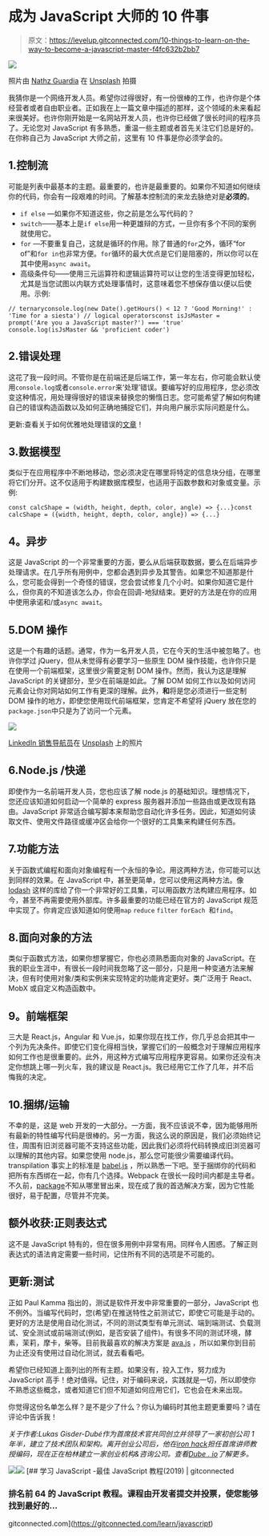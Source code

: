 # 成为 JavaScript 大师的 10 件事

> 原文：<https://levelup.gitconnected.com/10-things-to-learn-on-the-way-to-become-a-javascript-master-f4fc632b2bb7>

![](img/9738cbee210bd9e48b7709706d958866.png)

照片由 [Nathz Guardia](https://unsplash.com/photos/dBnrs5XYTrs?utm_source=unsplash&utm_medium=referral&utm_content=creditCopyText) 在 [Unsplash](https://unsplash.com/search/photos/boxing?utm_source=unsplash&utm_medium=referral&utm_content=creditCopyText) 拍摄

我猜你是一个网络开发人员。希望你过得很好，有一份很棒的工作，也许你是个体经营者或者自由职业者。正如我在上一篇文章中描述的那样，这个领域的未来看起来很美好。也许你刚开始是一名网站开发人员，也许你已经做了很长时间的程序员了。无论您对 JavaScript 有多熟悉，重温一些主题或者首先关注它们总是好的。在你称自己为 JavaScript 大师之前，这里有 10 件事是你必须学会的。

## 1.控制流

可能是列表中最基本的主题。最重要的，也许是最重要的。如果你不知道如何继续你的代码，你会有一段艰难的时间。了解基本控制流的来龙去脉绝对是**必须的**。

*   `if else` —如果你不知道这些，你之前是怎么写代码的？
*   `switch`——基本上是`if else`用一种更雄辩的方式，一旦你有多个不同的案例就使用它。
*   `for` —不要重复自己，这就是循环的作用。除了普通的`for`之外，循环“for of”和`for in`也非常方便。`for`循环的最大优点是它们是阻塞的，所以你可以在其中使用`async await`。
*   高级条件句——使用三元运算符和逻辑运算符可以让您的生活变得更加轻松，尤其是当您试图以内联方式处理事情时，这意味着您不想保存值以便以后使用。示例:

```
// ternaryconsole.log(new Date().getHours() < 12 ? 'Good Morning!' : 'Time for a siesta') // logical operatorsconst isJsMaster = prompt('Are you a JavaScript master?') === 'true'
console.log(isJsMaster && 'proficient coder')
```

## 2.错误处理

这花了我一段时间。不管你是在前端还是后端工作，第一年左右，你可能会默认使用`console.log`或者`console.error`来‘处理’错误。要编写好的应用程序，您必须改变这种情况，用处理得很好的错误来替换您的懒惰日志。您可能希望了解如何构建自己的错误构造函数以及如何正确地捕捉它们，并向用户展示实际问题是什么。

更新:查看关于如何优雅地处理错误的[文章](https://medium.com/@gisderdube_55369/the-definite-guide-to-handling-errors-gracefully-in-javascript-58424d9c60e6)！

## 3.数据模型

类似于在应用程序中不断地移动，您必须决定在哪里将特定的信息块分组，在哪里将它们分开。这不仅适用于构建数据库模型，也适用于函数参数和对象或变量。示例:

```
const calcShape = (width, height, depth, color, angle) => {...}const calcShape = ({width, height, depth, color, angle}) => {...}
```

## **4。异步**

这是 JavaScript 的一个非常重要的方面，要么从后端获取数据，要么在后端异步处理请求。在几乎所有用例中，您都会遇到异步及其警告。如果您不知道那是什么，您可能会得到一个奇怪的错误，您会尝试修复几个小时。如果你知道它是什么，但你真的不知道该怎么办，你会在回调-地狱结束。更好的方法是在你的应用中使用承诺和/或`async await`。

## 5.DOM 操作

这是一个有趣的话题。通常，作为一名开发人员，它在今天的生活中被忽略了。也许你学过 jQuery，但从未觉得有必要学习一些原生 DOM 操作技能，也许你只是在使用一个前端框架，这里很少需要定制 DOM 操作。然而，我认为这是理解 JavaScript 的关键部分，至少在前端是如此。了解 DOM 如何工作以及如何访问元素会让你对网站如何工作有更深的理解。此外，**和**将是您必须进行一些定制 DOM 操作的地方，即使您使用现代前端框架，您肯定不希望将 jQuery 放在您的`package.json`中只是为了访问一个元素。

![](img/cd221291adca4071c62759d859f33e3d.png)

[LinkedIn 销售导航员](https://unsplash.com/photos/0QvTyp0gH3A?utm_source=unsplash&utm_medium=referral&utm_content=creditCopyText)在 [Unsplash](https://unsplash.com/search/photos/professional?utm_source=unsplash&utm_medium=referral&utm_content=creditCopyText) 上的照片

## 6.Node.js /快递

即使作为一名前端开发人员，您也应该了解 node.js 的基础知识。理想情况下，您还应该知道如何启动一个简单的 express 服务器并添加一些路由或更改现有路由。JavaScript 非常适合编写脚本来帮助您自动化许多任务。因此，知道如何读取文件、使用文件路径或缓冲区会给你一个很好的工具集来构建任何东西。

## 7.功能方法

关于函数式编程和面向对象编程有一个永恒的争论。用这两种方法，你可能可以达到同样的效果。在 JavaScript 中，甚至更简单，您可以使用这两种方法。像 [lodash](https://lodash.com/) 这样的库给了你一个非常好的工具集，可以用函数方法构建应用程序。如今，甚至不再需要使用外部库。许多最重要的功能已经在官方的 JavaScript 规范中实现了。你肯定应该知道如何使用`map` `reduce` `filter` `forEach `和` find `。

## 8.面向对象的方法

类似于函数式方法，如果你想掌握它，你也必须熟悉面向对象的 JavaScript。在我的职业生涯中，有很长一段时间我忽略了这一部分，只是用一种变通方法来解决，但有时使用对象/类和实例来实现特定的功能肯定更好。类广泛用于 React、MobX 或自定义构造函数中。

## **9。前端框架**

三大是 React.js，Angular 和 Vue.js，如果你现在找工作，你几乎总会把其中一个列为先决条件。即使它们变化得相当快，掌握它们的一般概念对于理解应用程序如何工作也是很重要的。此外，用这种方式编写应用程序更容易。如果你还没有决定你想跳上哪一列火车，我的建议是 React.js。我已经用它工作了几年，并不后悔我的决定。

## 10.捆绑/运输

不幸的是，这是 web 开发的一大部分。一方面，我不应该说不幸，因为能够用所有最新的特性编写代码是很棒的。另一方面，我这么说的原因是，我们必须始终记住，周围有旧浏览器可能不支持这些功能，因此我们必须将代码转换成旧浏览器可以理解的其他内容。如果您使用 node.js，那么您可能很少需要编译代码。transpilation 事实上的标准是 [babel.js](https://babeljs.io/) ，所以熟悉一下吧。至于捆绑你的代码和把所有东西绑在一起，你有几个选择。Webpack 在很长一段时间内都是主导者。不久前，[package](https://parceljs.org/)不知从哪里冒出来，现在成了我的首选解决方案，因为它性能很好，易于配置，尽管并不完美。

## 额外收获:正则表达式

这不是 JavaScript 特有的，但在很多用例中非常有用。同样令人困惑。了解正则表达式的语法肯定需要一些时间，记住所有不同的选项是不可能的。

## 更新:测试

正如 Paul Kamma 指出的，测试是软件开发中非常重要的一部分，JavaScript 也不例外。当编写代码时，您(希望)在推送特性之前测试它，即使它可能是手动的。更好的方法是使用自动化测试，不同的测试类型有单元测试、端到端测试、负载测试、安全测试或前端测试(例如，是否安装了组件)。有很多不同的测试环境，酵素，茉莉，摩卡，柴等。目前我最喜欢的解决方案是 [ava.js](https://github.com/avajs/ava) ，所以如果你到目前为止还没有使用过自动化测试，就去看看吧。

希望你已经知道上面列出的所有主题。如果没有，投入工作，努力成为 JavaScript 高手！绝对值得。记住，对于编码来说，实践就是一切，所以即使你不熟悉这些概念，或者知道它们但不知道如何应用它们，它也会在未来出现。

你觉得这份名单怎么样？是不是少了什么？你认为编码时其他主题更重要吗？请在评论中告诉我！

*关于作者:Lukas Gisder-Dubé作为首席技术官共同创立并领导了一家初创公司 1 年半，建立了技术团队和架构。离开创业公司后，他在*[*iron hack*](https://medium.com/u/1ff093a3da32?source=post_page-----f4fc632b2bb7--------------------------------)*担任首席讲师教授编码，现在正在柏林建立一家创业机构&咨询公司。查看*[*Dube . io*](https://dube.io)*了解更多。*

![](img/840b0ca008c4fa8e0a1d00791a6c9f9f.png)[![](img/ff5028ba5a0041d2d76d2a155f00f05e.png)](https://levelup.gitconnected.com/)[](https://gitconnected.com/learn/javascript) [## 学习 JavaScript -最佳 JavaScript 教程(2019) | gitconnected

### 排名前 64 的 JavaScript 教程。课程由开发者提交并投票，使您能够找到最好的…

gitconnected.com](https://gitconnected.com/learn/javascript)